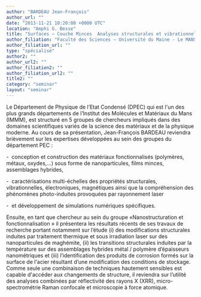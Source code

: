 ```yaml
---
author: "BARDEAU Jean-François"
author_url: ""
date: "2013-11-21 10:20:00 +0000 UTC"
location: "Amphi G. Besse"
title: "Surfaces – Couche Minces  Analyses structurales et vibrationnelles"
author_filiation: "Faculté des Sciences – Université du Maine - Le MANS"
author_filiation_url: ""
type: "spécialisé"
author2: ""
author_url2: ""
author_filiation2: ""
author_filiation_url2: ""
title2: ""
category: "seminar" 
layout: "seminar"
---
```

Le Département de Physique de l’Etat Condensé (DPEC) qui est l'un des plus grands départements de l’Institut des Molécules et Matériaux du Mans (IMMM), est structuré en 5 groupes de chercheurs impliqués dans des domaines scientifiques variés de la science des matériaux et de la physique moderne. Au cours de sa présentation, Jean-François BARDEAU reviendra brièvement sur les expertises développées au sein des groupes du département PEC :

-  conception et construction des matériaux fonctionnalisés (polymères, métaux, oxydes,…) sous forme de nanoparticules, films minces, assemblages hybrides,

-  caractérisations multi-échelles des propriétés structurales, vibrationnelles, électroniques, magnétiques ainsi que la compréhension des phénomènes photo-induites provoquées par rayonnement laser

-  et développement de simulations numériques spécifiques.

Ensuite, en tant que chercheur au sein du groupe «Nanostructuration et fonctionnalisation » il présentera les résultats récents de ses travaux de recherche portant notamment sur l’étude (i) des modifications structurales induites par traitement thermique et sous irradiation laser sur des nanoparticules de maghémite, (ii) les transitions structurales induites par la température sur des assemblages hybrides métal / polymère d’épaisseurs nanométriques et (iii) l’identification des produits de corrosion formés sur la surface de l'acier résultant d’une modification des conditions de stockage. Comme seule une combinaison de techniques hautement sensibles est capable d'accéder aux changements de structure, il reviendra sur l’utilité des analyses combinées par réflectivité des rayons X (XRR), micro-spectrométrie Raman confocale et microscopie à force atomique.
